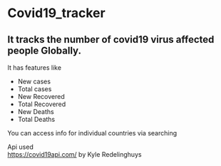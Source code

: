 # Covid19_tracker

## It tracks the number of covid19 virus affected people Globally. 

It has features like 
 * New cases
 * Total cases
 * New Recovered
 * Total Recovered
 * New Deaths
 * Total Deaths

 You can access info for individual countries via searching

 Api used <br/>
 https://covid19api.com/ by Kyle Redelinghuys


